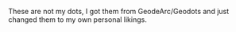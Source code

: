 These are not my dots, I got them from GeodeArc/Geodots and just changed them to my own personal likings.
